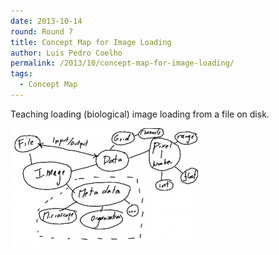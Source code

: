 ```yaml
---
date: 2013-10-14
round: Round 7
title: Concept Map for Image Loading
author: Luis Pedro Coelho
permalink: /2013/10/concept-map-for-image-loading/
tags:
  - Concept Map
---
```

Teaching loading (biological) image loading from a file on disk. 

[<img class="alignnone size-medium wp-image-4739" alt="image loading concepts" src="/uploads/2013/10/image_loading_concepts-300x190.png" width="300" height="190" />][1]

&nbsp;

 [1]: /uploads/2013/10/image_loading_concepts.png
